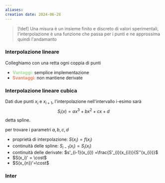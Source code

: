 ```yaml
---
aliases: 
creation date: 2024-06-28
---
```


> [!def]
> Una misura è un insieme finito e discreto di valori sperimentali, l'interpolazione è una funzione che passa per i punti e ne approssima quindi l'andamanto


### Interpolazione lineare
Colleghiamo con una retta ogni coppia di punti
- <b style="color: #a6da95">Vantaggi:</b> semplice implementazione
- <b style="color: #ed8769 ">**Svantaggi**:</b> non mantiene derivate

### Interpolazione lineare cubica
Dati due punti $x_{i}$ e $x_{i+1}$, l'interpolazione nell'intervallo i-esimo sarà
$$ S_{i}(x) =ax^3 + bx^2 + cx +d $$
detta spline.

per trovare i parametri $a,b,c, d$
- proprietà di interpolazione: $S(x_{i}) = f(x_{i})$
- continuità delle spline: $S_{i-1}(x_{i} ) =S_{i}(x_{i})$ 
- continuità delle derivate: $s'_{i-1}(x_{i}) =\frac{S'_{i}(x_{i})}{S''(x_{i})}$
- $S(x_i)' = \cost$
- $S(x_{n})'=\cost$

### Inter